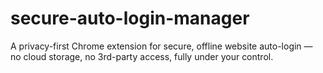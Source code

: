 # secure-auto-login-manager
A privacy-first Chrome extension for secure, offline website auto-login — no cloud storage, no 3rd-party access, fully under your control.
